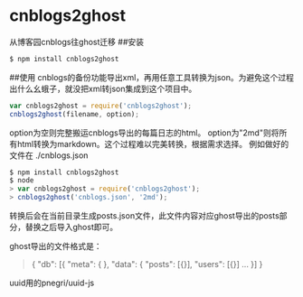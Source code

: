 # cnblogs2ghost
从博客园cnblogs往ghost迁移
##安装
```bash
$ npm install cnblogs2ghost
```
##使用
cnblogs的备份功能导出xml，再用任意工具转换为json。为避免这个过程出什么幺蛾子，就没把xml转json集成到这个项目中。
```javascript
var cnblogs2ghost = require('cnblogs2ghost');
cnblogs2ghost(filename, option);
```
option为空则完整搬运cnblogs导出的每篇日志的html。
option为"2md"则将所有html转换为markdown。这个过程难以完美转换，根据需求选择。
例如做好的文件在 ./cnblogs.json 
```javascript
$ npm install cnblogs2ghost
$ node
> var cnblogs2ghost = require('cnblogs2ghost');
> cnblogs2ghost('cnblogs.json', '2md');
```

转换后会在当前目录生成posts.json文件，此文件内容对应ghost导出的posts部分，替换之后导入ghost即可。

ghost导出的文件格式是：
> {
> 	"db": [{
> 		"meta": {
> 		},
> 		"data": {
> 			"posts": [{}],
> 			"users": [{}]
> 			...
> 	}]
> }

uuid用的pnegri/uuid-js
